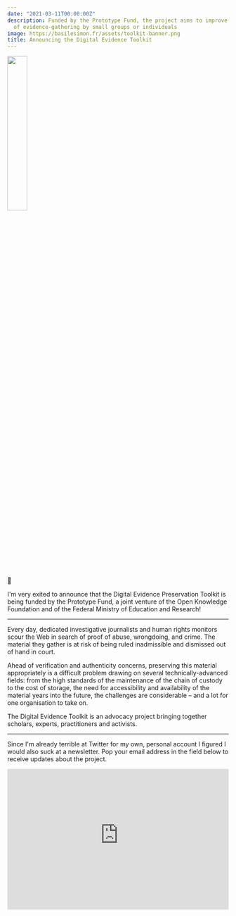 ```yaml
---
date: "2021-03-11T00:00:00Z"
description: Funded by the Prototype Fund, the project aims to improve the standards
  of evidence-gathering by small groups or individuals
image: https://basilesimon.fr/assets/toolkit-banner.png
title: Announcing the Digital Evidence Toolkit
---
```


<img style="margin: 0 auto; width: 30%" src="https://digitalevidencetoolkit.org/logo.png">

🎉

I'm very exited to announce that the Digital Evidence Preservation Toolkit is being funded by the Prototype Fund, a joint venture of the Open Knowledge Foundation and of the Federal Ministry of Education and Research!

---

Every day, dedicated investigative journalists and human rights monitors scour the Web in search of proof of abuse, wrongdoing, and crime. The material they gather is at risk of being ruled inadmissible and dismissed out of hand in court.

Ahead of verification and authenticity concerns, preserving this material appropriately is a difficult problem drawing on several technically-advanced fields: from the high standards of the maintenance of the chain of custody to the cost of storage, the need for accessibility and availability of the material years into the future, the challenges are considerable – and a lot for one organisation to take on.

The Digital Evidence Toolkit is an advocacy project bringing together scholars, experts, practitioners and activists.

---

Since I'm already terrible at Twitter for my own, personal account I figured I would also suck at a newsletter. Pop your email address in the field below to receive updates about the project.

<iframe src="https://digitalevidencetoolkit.substack.com/embed" width="100%" height="320" style="" frameborder="0" scrolling="no"></iframe>
